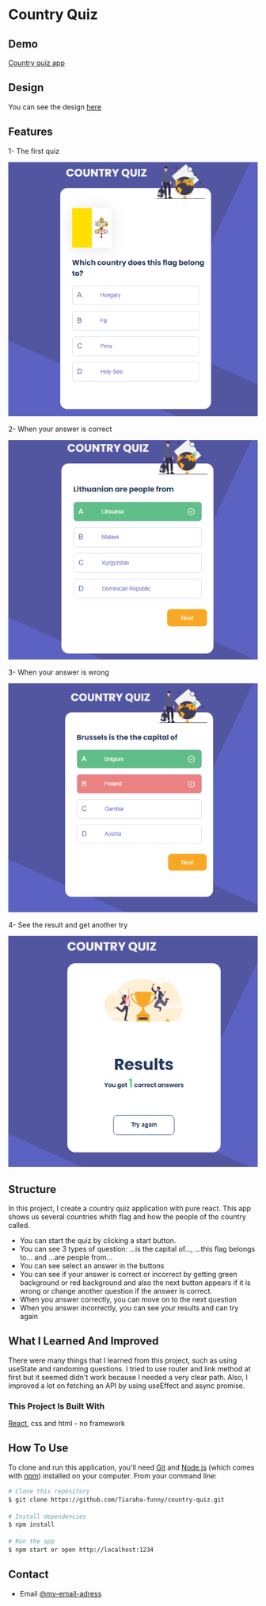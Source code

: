 # Country Quiz


## Demo

[Country quiz app](https://country-quiz-petah.netlify.app/)

## Design

You can see the design [here](https://www.figma.com/file/Gw0ZNBbYN8asqFlZWy3jG1/Country-Quiz?node-id=1%3A130)

## **Features**

1- The first quiz

![fresh-quiz](./country-quiz.png)

2- When your answer is correct

![correct-answer](./right-answer.png)

3- When your answer is wrong

![wrong-answer](./wrong-answer.png)

4- See the result and get another try

![try-again](./result.png)

## **Structure**

In this project, I create a country quiz application with pure react. This app shows us several countries whith flag and how the people of the country called.

- You can start the quiz by clicking a start button.
- You can see 3 types of question: ...is the capital of..., ...this flag belongs to... and ...are people from...
- You can see select an answer in the buttons
- You can see if your answer is correct or incorrect by getting green background or red background and also the next button appears if it is wrong or change another question if the answer is correct.
- When you answer correctly, you can move on to the next question
- When you answer incorrectly, you can see your results and can try again

## **What I Learned And Improved**

There were many things that I learned from this project, such as using useState and randoming questions. I tried to use router and link method at first but it seemed didn't work because I needed a very clear path. Also, I improved a lot on fetching an API by using useEffect and async promise.

### **This Project Is Built With**

[React](https://reactjs.org/), css and html - no framework

## **How To Use**

To clone and run this application, you'll need [Git](https://git-scm.com) and [Node.js](https://nodejs.org/en/download/) (which comes with [npm](http://npmjs.com)) installed on your computer. From your command line:

```bash
# Clone this repository
$ git clone https://github.com/Tiaraha-funny/country-quiz.git

# Install dependencies
$ npm install

# Run the app
$ npm start or open http://localhost:1234
```

## Contact

- Email [@my-email-adress](mailto:peta.jea@onja.org)
